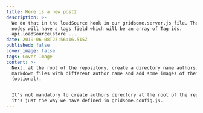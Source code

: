 ```yaml
---
title: Here is a new post2
description: >-
  We do that in the loadSource hook in our gridsome.server.js file. The Post
  nodes will have a tags field which will be an array of Tag ids.
  api.loadSource(store ...
date: 2019-06-08T23:56:16.515Z
published: false
cover_image: false
tags: Cover Image
content: >-
  Next, at the root of the repository, create a directory name authors, create
  markdown files with different author name and add some images of them too
  (optional).


  It's not mandatory to create authors directory at the root of the repository,
  it's just the way we have defined in gridsome.config.js.
---
```


